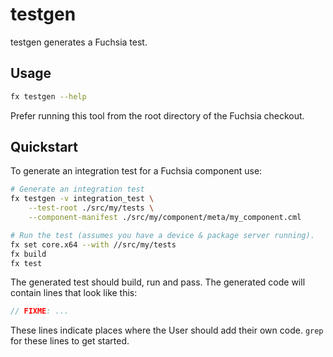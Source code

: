# testgen

testgen generates a Fuchsia test.

## Usage

```sh
fx testgen --help
```

Prefer running this tool from the root directory of the Fuchsia checkout.

## Quickstart

To generate an integration test for a Fuchsia component use:

```sh
# Generate an integration test
fx testgen -v integration_test \
    --test-root ./src/my/tests \
    --component-manifest ./src/my/component/meta/my_component.cml

# Run the test (assumes you have a device & package server running).
fx set core.x64 --with //src/my/tests
fx build
fx test
```

The generated test should build, run and pass. The generated code will contain
lines that look like this:

```rust
// FIXME: ...
```

These lines indicate places where the User should add their own code. `grep` for
these lines to get started.

